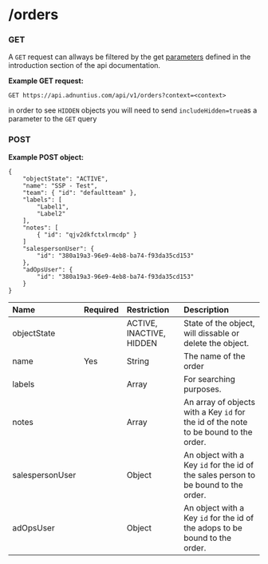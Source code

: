 # /orders

### GET

A `GET` request can allways be filtered by the get [parameters](http://docs.adnuntius.com/api/api-requests) defined in the introduction section of the api documentation.

**Example GET request:**

```text
GET https://api.adnuntius.com/api/v1/orders?context=<context>
```

in order to see `HIDDEN` objects you will need to send `includeHidden=true`as a parameter to the `GET` query

### POST

**Example POST object:**

```text
{
    "objectState": "ACTIVE",
    "name": "SSP - Test",
    "team": { "id": "defaultteam" },
    "labels": [
        "Label1",
        "Label2"
    ],
    "notes": [
        { "id": "qjv2dkfctxlrmcdp" }
    ]
    "salespersonUser": {
        "id": "380a19a3-96e9-4eb8-ba74-f93da35cd153"
    },
    "adOpsUser": {
        "id": "380a19a3-96e9-4eb8-ba74-f93da35cd153"
    }
}
```

| Name | Required | Restriction | Description |
| :--- | :--- | :--- | :--- |
| objectState |  | ACTIVE, INACTIVE, HIDDEN | State of the object, will dissable or delete the object. |
| name | Yes | String | The name of the order |
| labels |  | Array | For searching purposes. |
| notes |  | Array | An array of objects with a Key `id` for the id of the note to be bound to the order. |
| salespersonUser |  | Object | An object with a Key `id` for the id of the sales person to be bound to the order. |
| adOpsUser |  | Object | An object with a Key `id` for the id of the adops to be bound to the order. |

